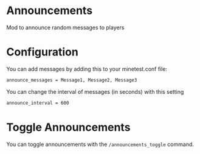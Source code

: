 # Announcements
Mod to announce random messages to players

# Configuration

You can add messages by adding this to your minetest.conf file:
```txt
announce_messages = Message1, Message2, Message3
```

You can change the interval of messages (in seconds) with this setting
```txt
announce_interval = 600
```

# Toggle Announcements

You can toggle announcements with the `/announcements_toggle` command.